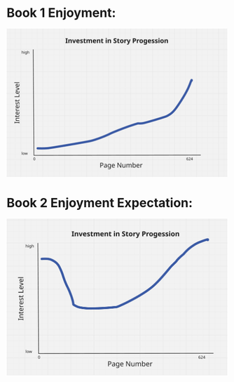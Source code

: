 # Book 1 Enjoyment:
![Sword Catcher Investment Progression](https://github.com/zeryth/dump/blob/main/sword-catcher-progression.png)

# Book 2 Enjoyment Expectation:
![Ragpicker King Investment Progession Expectation](./progression-expectation-book-2.png)